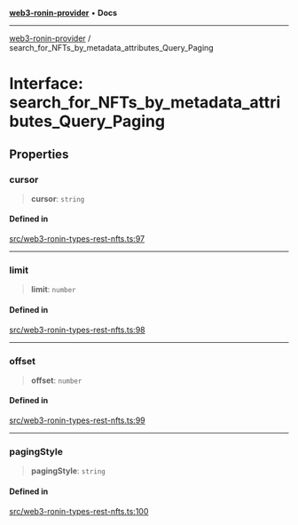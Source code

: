[**web3-ronin-provider**](../README.md) • **Docs**

***

[web3-ronin-provider](../globals.md) / search\_for\_NFTs\_by\_metadata\_attributes\_Query\_Paging

# Interface: search\_for\_NFTs\_by\_metadata\_attributes\_Query\_Paging

## Properties

### cursor

> **cursor**: `string`

#### Defined in

[src/web3-ronin-types-rest-nfts.ts:97](https://github.com/chuacw/web3-ronin-provider/blob/8f8ec8edfaa82f0741161cc9ab238177f2999ade/src/web3-ronin-types-rest-nfts.ts#L97)

***

### limit

> **limit**: `number`

#### Defined in

[src/web3-ronin-types-rest-nfts.ts:98](https://github.com/chuacw/web3-ronin-provider/blob/8f8ec8edfaa82f0741161cc9ab238177f2999ade/src/web3-ronin-types-rest-nfts.ts#L98)

***

### offset

> **offset**: `number`

#### Defined in

[src/web3-ronin-types-rest-nfts.ts:99](https://github.com/chuacw/web3-ronin-provider/blob/8f8ec8edfaa82f0741161cc9ab238177f2999ade/src/web3-ronin-types-rest-nfts.ts#L99)

***

### pagingStyle

> **pagingStyle**: `string`

#### Defined in

[src/web3-ronin-types-rest-nfts.ts:100](https://github.com/chuacw/web3-ronin-provider/blob/8f8ec8edfaa82f0741161cc9ab238177f2999ade/src/web3-ronin-types-rest-nfts.ts#L100)
